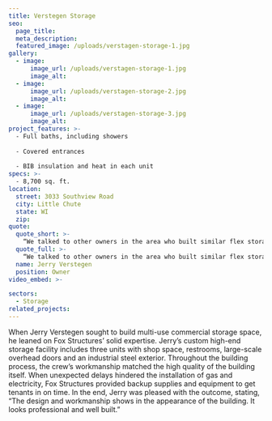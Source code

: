 ```yaml
---
title: Verstegen Storage
seo:
  page_title:
  meta_description:
  featured_image: /uploads/verstagen-storage-1.jpg
gallery: 
  - image: 
      image_url: /uploads/verstagen-storage-1.jpg
      image_alt:
  - image: 
      image_url: /uploads/verstagen-storage-2.jpg
      image_alt:
  - image: 
      image_url: /uploads/verstagen-storage-3.jpg
      image_alt:
project_features: >-
  - Full baths, including showers
  
  - Covered entrances
  
  - BIB insulation and heat in each unit
specs: >-
  - 8,700 sq. ft.
location:
  street: 3033 Southview Road
  city: Little Chute
  state: WI
  zip:
quote:
  quote_short: >-
    “We talked to other owners in the area who built similar flex storage buildings, and Fox Structures came highly recommended. Their on-site workers were excellent and professional. They kept a clean job site and were hard workers.”
  quote_full: >-
    “We talked to other owners in the area who built similar flex storage buildings, and Fox Structures came highly recommended. Their on-site workers were excellent and professional. They kept a clean job site and were hard workers. Fox Structures’ management team answered questions and provided any information we needed. I would absolutely recommend Fox Structures to others.”
  name: Jerry Verstegen
  position: Owner
video_embed: >-

sectors:
  - Storage
related_projects: 
---
```


When Jerry Verstegen sought to build multi-use commercial storage space, he leaned on Fox Structures’ solid expertise. Jerry’s custom high-end storage facility includes three units with shop space, restrooms, large-scale overhead doors and an industrial steel exterior. Throughout the building process, the crew’s workmanship matched the high quality of the building itself. When unexpected delays hindered the installation of gas and electricity, Fox Structures provided backup supplies and equipment to get tenants in on time. In the end, Jerry was pleased with the outcome, stating, “The design and workmanship shows in the appearance of the building. It looks professional and well built.”
